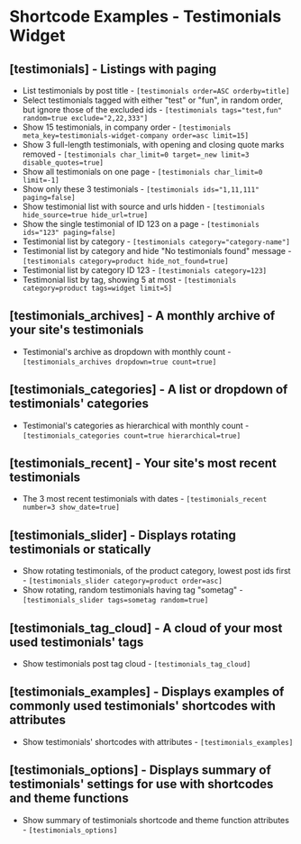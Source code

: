 # Shortcode Examples - Testimonials Widget

## [testimonials] - Listings with paging 

* List testimonials by post title - `[testimonials order=ASC orderby=title]`
* Select testimonials tagged with either "test" or "fun", in random order, but ignore those of the excluded ids - `[testimonials tags="test,fun" random=true exclude="2,22,333"]`
* Show 15 testimonials, in company order - `[testimonials meta_key=testimonials-widget-company order=asc limit=15]`
* Show 3 full-length testimonials, with opening and closing quote marks removed - `[testimonials char_limit=0 target=_new limit=3 disable_quotes=true]`
* Show all testimonials on one page - `[testimonials char_limit=0 limit=-1]`
* Show only these 3 testimonials - `[testimonials ids="1,11,111" paging=false]`
* Show testimonial list with source and urls hidden - `[testimonials hide_source=true hide_url=true]`
* Show the single testimonial of ID 123 on a page - `[testimonials ids="123" paging=false]`
* Testimonial list by category - `[testimonials category="category-name"]`
* Testimonial list by category and hide "No testimonials found" message - `[testimonials category=product hide_not_found=true]`
* Testimonial list by category ID 123 - `[testimonials category=123]`
* Testimonial list by tag, showing 5 at most - `[testimonials category=product tags=widget limit=5]`

## [testimonials_archives] - A monthly archive of your site's testimonials

* Testimonial's archive as dropdown with monthly count - `[testimonials_archives dropdown=true count=true]`

## [testimonials_categories] - A list or dropdown of testimonials' categories

* Testimonial's categories as hierarchical with monthly count - `[testimonials_categories count=true hierarchical=true]`

## [testimonials_recent] - Your site's most recent testimonials

* The 3 most recent testimonials with dates - `[testimonials_recent number=3 show_date=true]`

## [testimonials_slider] - Displays rotating testimonials or statically

* Show rotating testimonials, of the product category, lowest post ids first - `[testimonials_slider category=product order=asc]`
* Show rotating, random testimonials having tag "sometag" - `[testimonials_slider tags=sometag random=true]`

## [testimonials_tag_cloud] - A cloud of your most used testimonials' tags

* Show testimonials post tag cloud - `[testimonials_tag_cloud]`

## [testimonials_examples] - Displays examples of commonly used testimonials' shortcodes with attributes

* Show testimonials' shortcodes with attributes - `[testimonials_examples]`

## [testimonials_options] - Displays summary of testimonials' settings for use with shortcodes and theme functions

* Show summary of testimonials shortcode and theme function attributes - `[testimonials_options]`
